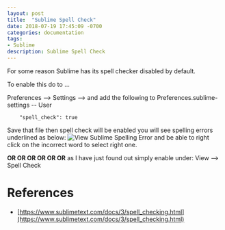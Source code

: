 ```yaml
---
layout: post
title:  "Sublime Spell Check"
date: 2018-07-19 17:45:09 -0700
categories: documentation
tags: 
- Sublime
description: Sublime Spell Check
---
```


For some reason Sublime has its spell checker disabled by default. 

To enable this do to ... 

Preferences --> Settings --> and add the following to Preferences.sublime-settings -- User
```
	"spell_check": true
```

Save that file then spell check will be enabled you will see spelling errors underlined as below: 
![View Sublime Spelling Error](/assets/images/sublime-spelling-error.JPG)
and be able to right click on the incorrect word to select right one. 

**OR  OR  OR  OR  OR  OR**
 as I have just found out simply enable under: 
View --> Spell Check


References
====
- [https://www.sublimetext.com/docs/3/spell_checking.html](https://www.sublimetext.com/docs/3/spell_checking.html)

